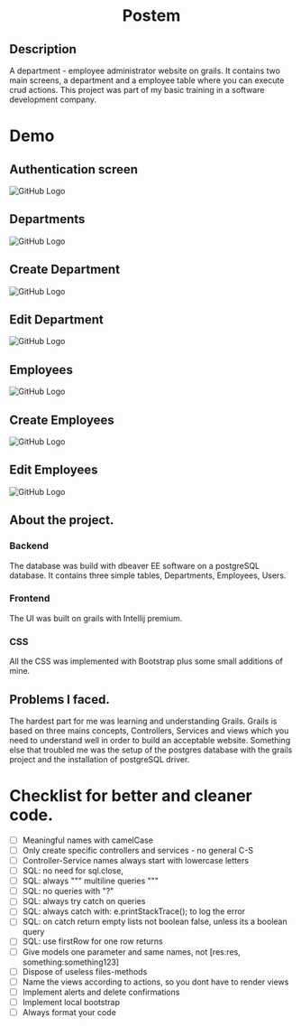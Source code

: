 <h1 align="center">Postem</h1>


## Description

A department - employee administrator website on grails. It contains two main screens, a department and a employee table where you can execute crud actions. This project was part of my basic training in a software development company.

# Demo #

## Authentication screen ##


![GitHub Logo](/images/Login.jpg)


## Departments ##

![GitHub Logo](/images/Departments.jpg)


## Create Department ##

![GitHub Logo](/images/CreateDepartment.jpg)


## Edit Department ##

![GitHub Logo](/images/EditDepartment.jpg)


## Employees ##

![GitHub Logo](/images/Employees.jpg)



## Create Employees ##

![GitHub Logo](/images/CreateEmployee.jpg)



## Edit Employees ##

![GitHub Logo](/images/EditEmployee.jpg)

## About the project.

### Backend 

The database was build with dbeaver EE software on a postgreSQL database. It contains three simple tables, Departments, Employees, Users.

### Frontend

The UI was built on grails with Intellij premium.

### CSS

All the CSS was implemented with Bootstrap plus some small additions of mine.

## Problems I faced.

The hardest part for me was learning and understanding Grails. Grails is based on three mains concepts, Controllers, Services and views which you need to understand well in order to build an acceptable website. Something else that troubled me was the setup of the postgres database with the grails project and the installation of postgreSQL driver.

# Checklist for better and cleaner code.

* [ ] Meaningful names with camelCase
* [ ] Only create specific controllers and services - no general C-S
* [ ] Controller-Service names always start with lowercase letters
* [ ] SQL: no need for sql.close, 
* [ ] SQL: always """ multiline queries """
* [ ] SQL: no queries with "?"
* [ ] SQL: always try catch on queries
* [ ] SQL: always catch with: e.printStackTrace(); to log the error
* [ ] SQL: on catch return empty lists not boolean false, unless its a boolean query 
* [ ] SQL: use firstRow for one row returns
* [ ] Give models one parameter and same names, not [res:res, something:something123]
* [ ] Dispose of useless files-methods
* [ ] Name the views according to actions, so you dont have to render views
* [ ] Implement alerts and delete confirmations
* [ ] Implement local bootstrap
* [ ] Always format your code
